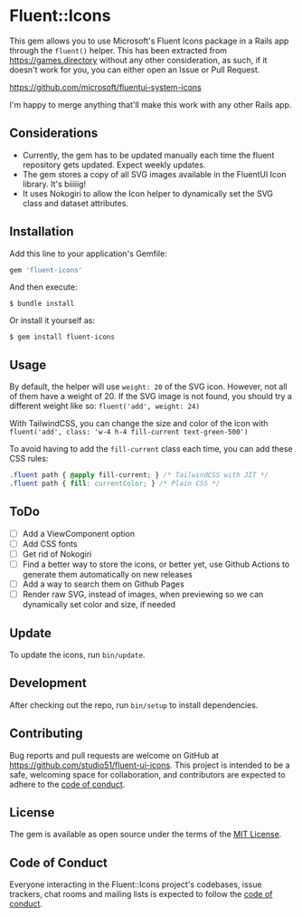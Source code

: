 # Fluent::Icons

This gem allows you to use Microsoft's Fluent Icons package in a Rails app through the `fluent()` helper.
This has been extracted from https://games.directory without any other consideration, as such, if it doesn't work for you, you can either open an Issue or Pull Request.

https://github.com/microsoft/fluentui-system-icons

I'm happy to merge anything that'll make this work with any other Rails app.

## Considerations

- Currently, the gem has to be updated manually each time the fluent repository gets updated. Expect weekly updates.
- The gem stores a copy of all SVG images available in the FluentUI Icon library. It's biiiiig!
- It uses Nokogiri to allow the Icon helper to dynamically set the SVG class and dataset attributes.

## Installation

Add this line to your application's Gemfile:

```ruby
gem 'fluent-icons'
```

And then execute:

    $ bundle install

Or install it yourself as:

    $ gem install fluent-icons

## Usage

By default, the helper will use `weight: 20` of the SVG icon. However, not all of them have a weight of 20.
If the SVG image is not found, you should try a different weight like so: `fluent('add', weight: 24)`

With TailwindCSS, you can change the size and color of the icon with `fluent('add', class: 'w-4 h-4 fill-current text-green-500')`

To avoid having to add the `fill-current` class each time, you can add these CSS rules:

```css
.fluent path { @apply fill-current; } /* TailwindCSS with JIT */
.fluent path { fill: currentColor; } /* Plain CSS */
```

## ToDo

- [ ] Add a ViewComponent option
- [ ] Add CSS fonts
- [ ] Get rid of Nokogiri
- [ ] Find a better way to store the icons, or better yet, use Github Actions to generate them automatically on new releases
- [ ] Add a way to search them on Github Pages
- [ ] Render raw SVG, instead of images, when previewing so we can dynamically set color and size, if needed

## Update

To update the icons, run `bin/update`.

## Development

After checking out the repo, run `bin/setup` to install dependencies.

## Contributing

Bug reports and pull requests are welcome on GitHub at https://github.com/studio51/fluent-ui-icons. This project is intended to be a safe, welcoming space for collaboration, and contributors are expected to adhere to the [code of conduct](https://github.com/studio51/fluent-ui-icons/blob/main/CODE_OF_CONDUCT.md).

## License

The gem is available as open source under the terms of the [MIT License](https://opensource.org/licenses/MIT).

## Code of Conduct

Everyone interacting in the Fluent::Icons project's codebases, issue trackers, chat rooms and mailing lists is expected to follow the [code of conduct](https://github.com/studio51/fluent-ui-icons/blob/main/CODE_OF_CONDUCT.md).
